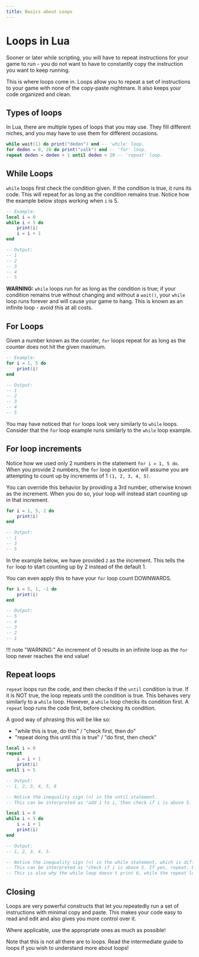 ```yaml
---
title: Basics about Loops
---
```


# Loops in Lua
Sooner or later while scripting, you will have to repeat instructions for your game to run - you do not want to have to constantly copy the instruction you want to keep running.

This is where loops come in. Loops allow you to repeat a set of instructions to your game with none of the copy-paste nightmare. It also keeps your code organized and clean.

## Types of loops
In Lua, there are multiple types of loops that you may use. They fill different niches, and you may have to use them for different occasions.
```lua
while wait(1) do print("deden") end -- 'while' loop.
for deden = 0, 20 do print("valk") end -- 'for' loop.
repeat deden = deden + 1 until deden < 20 -- 'repeat' loop.
```

## While Loops
`while` loops first check the condition given. If the condition is true, it runs its code. This will repeat for as long as the condition remains true.
Notice how the example below stops working when `i` is 5.

```lua
-- Example:
local i = 0
while i < 5 do
	print(i)
	i = i + 1
end

-- Output:
-- 1
-- 2
-- 3
-- 4
-- 5
```

**WARNING:** `while` loops run for as long as the condition is true; if your condition remains true without changing and without a `wait()`, your `while` loop runs forever and will cause your game to hang. This is known as an infinite loop - avoid this at all costs.

## For Loops
Given a number known as the counter, `for` loops repeat for as long as the counter does not hit the given maximum.

```lua
-- Example:
for i = 1, 5 do
	print(i)
end

-- Output:
-- 1
-- 2
-- 3
-- 4
-- 5
```

You may have noticed that `for` loops look very similarly to `while` loops. Consider that the `for` loop example runs similarly to the `while` loop example.

## For loop increments
Notice how we used only 2 numbers in the statement `for i = 1, 5 do`. When you provide 2 numbers, the `for` loop in question will assume you are attempting to count up by increments of 1 `(1, 2, 3, 4, 5)`. 

You can override this behavior by providing a 3rd number, otherwise known as the increment. When you do so, your loop will instead start counting up in that increment.

```lua
for i = 1, 5, 2 do
	print(i)
end

-- Output:
-- 1
-- 3
-- 5
```

In the example below, we have provided `2` as the increment. This tells the `for` loop to start counting up by 2 instead of the default 1. 

You can even apply this to have your `for` loop count DOWNWARDS.

```lua
for i = 5, 1, -1 do
	print(i)
end

-- Output:
-- 5
-- 4
-- 3
-- 2
-- 1
```

!!! note "WARNING:"
	An increment of 0 results in an infinite loop as the `for` loop never reaches the end value!

## Repeat loops
`repeat` loops run the code, and then checks if the `until` condition is true. If it is NOT true, the loop repeats until the condition is true.
This behaves very similarly to a `while` loop. However, a `while` loop checks its condition first. A `repeat` loop runs the code first, before checking its condition.

A good way of phrasing this will be like so:
* "while this is true, do this" / "check first, then do"
* "repeat doing this until this is true" / "do first, then check"

```lua
local i = 0
repeat 
	i = i + 1
	print(i)
until i > 5

-- Output:
-- 1, 2, 3, 4, 5, 6

-- Notice the inequality sign (>) in the until statement.
-- This can be interpreted as "add 1 to i, then check if i is above 5. If yes, don't repeat anymore. Else, repeat."
```
```lua
local i = 0
while i < 5 do
	i = i + 1
	print(i)
end

-- Output:
-- 1, 2, 3, 4, 5.

-- Notice the inequality sign (<) in the while statement, which is different from that in the repeat loop above.
-- This can be interpreted as "check if i is above 5. If yes, repeat. Else, skip and do not loop anymore."
-- This is also why the while loop doesn't print 6, while the repeat loop does.
```

## Closing
Loops are very powerful constructs that let you repeatedly run a set of instructions with minimal copy and paste. This makes your code easy to read and edit and also gives you more control over it.

Where applicable, use the appropriate ones as much as possible!

Note that this is not all there are to loops. Read the intermediate guide to loops if you wish to understand more about loops!
